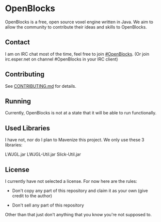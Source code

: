 # OpenBlocks
OpenBlocks is a free, open source voxel engine written in Java. We aim to allow the community to contribute their ideas and skills to OpenBlocks.

## Contact
I am on IRC chat most of the time, feel free to join [#OpenBlocks](http://webchat.esper.net/?nick=&channels=OpenBlocks). (Or join irc.esper.net on channel #OpenBlocks in your IRC client)

## Contributing

See [CONTRIBUTING.md](https://github.com/mattrick16/OpenBlocks/blob/master/CONTRIBUTING.md) for details.

## Running
Currently, OpenBlocks is not at a state that it will be able to run functionally.

## Used Libraries
I have not, nor do I plan to Mavenize this project. We only use these 3 libraries:

LWJGL.jar
LWJGL-Util.jar
Slick-Util.jar

## License 
I currently have not selected a license. For now here are the rules:

- Don't copy any part of this repository and claim it as your own (give credit to the author)

-  Don't sell any part of this repository 

Other than that just don't anything that you know you're not supposed to.

 
